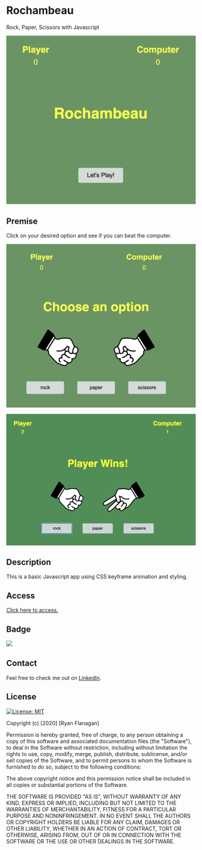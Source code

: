 # Rochambeau
Rock, Paper, Scissors with Javascript

![](./assets/rochambeaustartscreen.png)

## Premise

Click on your desired option and see if you can beat the computer.

![](./assets/rochambeaugamescreen.png)

![](./assets/RPSingameplay.png)


## Description
This is a basic Javascript app using CSS keyframe animation and styling.

## Access
[Click here to access.](https://rflanagan82.github.io/rochambeau/)

## Badge
![](https://img.shields.io/badge/RFlanagan82-Do%20it%20for%20the%20users-green)
## Contact
Feel free to check me out on [LinkedIn](https://www.linkedin.com/in/ryanflanagan82/).
## License

[![License: MIT](https://img.shields.io/badge/License-MIT-yellow.svg)](https://opensource.org/licenses/MIT)

Copyright (c) [2020] [Ryan Flanagan]

Permission is hereby granted, free of charge, to any person obtaining a copy of this software and associated documentation files (the "Software"), to deal in the Software without restriction, including without limitation the rights to use, copy, modify, merge, publish, distribute, sublicense, and/or sell copies of the Software, and to permit persons to whom the Software is furnished to do so, subject to the following conditions:

The above copyright notice and this permission notice shall be included in all copies or substantial portions of the Software.

THE SOFTWARE IS PROVIDED "AS IS", WITHOUT WARRANTY OF ANY KIND, EXPRESS OR IMPLIED, INCLUDING BUT NOT LIMITED TO THE WARRANTIES OF MERCHANTABILITY, FITNESS FOR A PARTICULAR PURPOSE AND NONINFRINGEMENT. IN NO EVENT SHALL THE AUTHORS OR COPYRIGHT HOLDERS BE LIABLE FOR ANY CLAIM, DAMAGES OR OTHER LIABILITY, WHETHER IN AN ACTION OF CONTRACT, TORT OR OTHERWISE, ARISING FROM, OUT OF OR IN CONNECTION WITH THE SOFTWARE OR THE USE OR OTHER DEALINGS IN THE SOFTWARE.
